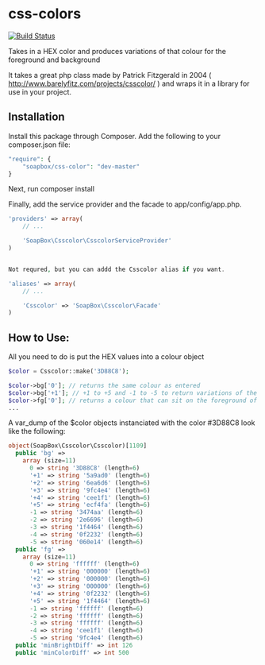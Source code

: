 css-colors
==========

[![Build Status](https://travis-ci.org/SoapBox/css-colors.svg?branch=master)](https://travis-ci.org/SoapBox/css-colors)

Takes in a HEX color and produces variations of that colour for the foreground and background

It takes a great php class made by Patrick Fitzgerald in 2004 ( http://www.barelyfitz.com/projects/csscolor/ ) and wraps it in a library for use in your project.

## Installation

Install this package through Composer. Add the following to your composer.json file:
```php
"require": {
    "soapbox/css-color": "dev-master"
}
```
Next, run composer install

Finally, add the service provider and the facade to app/config/app.php.
```php
'providers' => array(
    // ...

    'SoapBox\Csscolor\CsscolorServiceProvider'
)


Not requred, but you can addd the Csscolor alias if you want.

'aliases' => array(
    // ...

    'Csscolor' => 'SoapBox\Csscolor\Facade'
)
```


## How to Use:

All you need to do is put the HEX values into a colour object
```php
$color = Csscolor::make('3D88C8');

$color->bg['0']; // returns the same colour as entered
$color->bg['+1']; // +1 to +5 and -1 to -5 to return variations of the colour to work with gradiants
$color->fg['0']; // returns a colour that can sit on the foreground of the defined hex value
...

```

A var_dump of the $color objects instanciated with the color #3D88C8 look like the following:
```php
object(SoapBox\Csscolor\Csscolor)[1109]
  public 'bg' => 
    array (size=11)
      0 => string '3D88C8' (length=6)
      '+1' => string '5a9ad0' (length=6)
      '+2' => string '6ea6d6' (length=6)
      '+3' => string '9fc4e4' (length=6)
      '+4' => string 'cee1f1' (length=6)
      '+5' => string 'ecf4fa' (length=6)
      -1 => string '3474aa' (length=6)
      -2 => string '2e6696' (length=6)
      -3 => string '1f4464' (length=6)
      -4 => string '0f2232' (length=6)
      -5 => string '060e14' (length=6)
  public 'fg' => 
    array (size=11)
      0 => string 'ffffff' (length=6)
      '+1' => string '000000' (length=6)
      '+2' => string '000000' (length=6)
      '+3' => string '000000' (length=6)
      '+4' => string '0f2232' (length=6)
      '+5' => string '1f4464' (length=6)
      -1 => string 'ffffff' (length=6)
      -2 => string 'ffffff' (length=6)
      -3 => string 'ffffff' (length=6)
      -4 => string 'cee1f1' (length=6)
      -5 => string '9fc4e4' (length=6)
  public 'minBrightDiff' => int 126
  public 'minColorDiff' => int 500
```